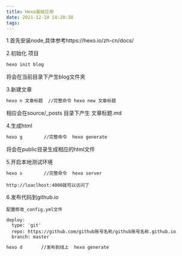 ```yaml
---
title: Hexo基础应用
date: 2021-12-10 14:20:38
tags:
---
```


1.首先安装node,具体参考https://hexo.io/zh-cn/docs/

2.初始化 项目
``` bash
hexo init blog
```
将会在当前目录下产生blog文件夹

3.新建文章
``` bash
hexo n 文章标题  //完整命令 hexo new 文章标题
```
相应会在source/_posts 目录下产生   文章标题.md

4.生成html
``` bash
hexo g        //完整命令  hexo generate
```
将会在public目录生成相应的html文件

5.开启本地测试环境
``` bash
hexo s        //完整命令  hexo server
```
    http://loaclhost:4000就可以访问了


6.发布代码到github.io
    
    配置修改_config.yml文件
```
deploy:
  type: 'git'
  repo: https://github.com/github账号名称/github账号名称.github.io
  branch: master
```
``` bash
hexo d       //发布到线上  hexo generate
```







